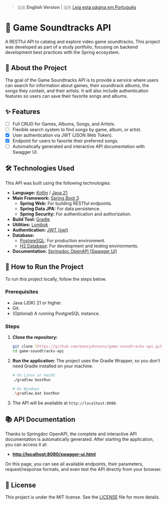 > 🇬🇧 **English Version** | 🇧🇷 [Leia esta página em Português](README.md)

# 🎵 Game Soundtracks API

A RESTful API to catalog and explore video game soundtracks. This project was developed as part of a study portfolio, focusing on backend development best practices with the Spring ecosystem.

## 📖 About the Project

The goal of the Game Soundtracks API is to provide a service where users can search for information about games, their soundtrack albums, the songs they contain, and their artists. It will also include authentication features so users can save their favorite songs and albums.

## ✨ Features

- [ ] Full CRUD for Games, Albums, Songs, and Artists.
- [ ] Flexible search system to find songs by game, album, or artist.
- [x] User authentication via JWT (JSON Web Token).
- [x] Endpoint for users to favorite their preferred songs.
- [ ] Automatically generated and interactive API documentation with Swagger UI.

## 🛠️ Technologies Used

This API was built using the following technologies:

- **Language:** [Kotlin](https://kotlinlang.org/) / [Java 21](https://www.oracle.com/java/)
- **Main Framework:** [Spring Boot 3](https://spring.io/projects/spring-boot)
  - **Spring Web:** For building RESTful endpoints.
  - **Spring Data JPA:** For data persistence.
  - **Spring Security:** For authentication and authorization.
- **Build Tool:** [Gradle](https://gradle.org/)
- **Utilities:** [Lombok](https://projectlombok.org/)
- **Authentication:** [JWT (jjwt)](https://github.com/jwtk/jjwt)
- **Database:**
  - [PostgreSQL](https://www.postgresql.org/): For production environment.
  - [H2 Database](https://www.h2database.com/): For development and testing environments.
- **Documentation:** [Springdoc OpenAPI (Swagger UI)](https://springdoc.org/)

## 🚀 How to Run the Project

To run this project locally, follow the steps below.

### Prerequisites

- Java (JDK) 21 or higher.
- Git.
- (Optional) A running PostgreSQL instance.

### Steps

1. **Clone the repository:**

    ```bash
    git clone [https://github.com/manojohnsons/game-soundtracks-api.git](https://github.com/manojohnsons/game-soundtracks-api.git)
    cd game-soundtracks-api
    ```

2. **Run the application:**
    The project uses the Gradle Wrapper, so you don’t need Gradle installed on your machine.

    ```bash
    # On Linux or macOS
    ./gradlew bootRun

    # On Windows
    .\gradlew.bat bootRun
    ```

3. The API will be available at `http://localhost:8080`.

## 📚 API Documentation

Thanks to Springdoc OpenAPI, the complete and interactive API documentation is automatically generated. After starting the application, you can access it at:

- **[http://localhost:8080/swagger-ui.html](http://localhost:8080/swagger-ui.html)**

On this page, you can see all available endpoints, their parameters, request/response formats, and even test the API directly from your browser.

## 📝 License

This project is under the MIT license. See the [LICENSE](LICENSE) file for more details.
